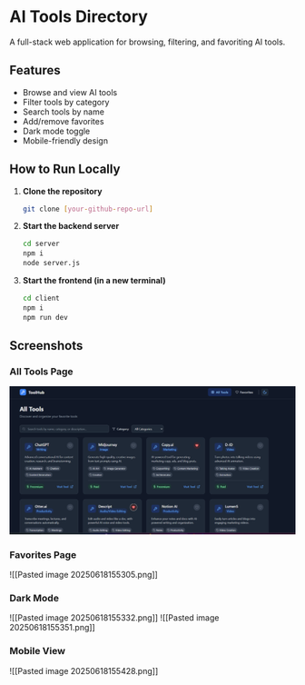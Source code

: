 # AI Tools Directory

A full-stack web application for browsing, filtering, and favoriting AI tools.

## Features

- Browse and view AI tools
- Filter tools by category
- Search tools by name
- Add/remove favorites
- Dark mode toggle
- Mobile-friendly design

## How to Run Locally

1. **Clone the repository**
    
    ```bash
    git clone [your-github-repo-url]
    ```
    
2. **Start the backend server**
    
    ```bash
    cd server
    npm i
    node server.js
    ```
    
3. **Start the frontend (in a new terminal)**
    
    ```bash
    cd client
    npm i
    npm run dev
    ```
    


## Screenshots

### All Tools Page

![all_tools](screenshots/all_tools.png)

### Favorites Page

![[Pasted image 20250618155305.png]]

### Dark Mode

![[Pasted image 20250618155332.png]]
![[Pasted image 20250618155351.png]]

### Mobile View

![[Pasted image 20250618155428.png]]
